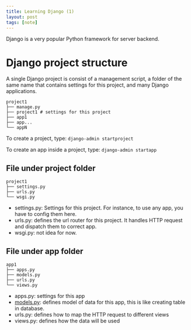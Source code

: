 ```yaml
---
title: Learning Django (1)
layout: post
tags: [note]
---
```


Django is a very popular Python framework for server backend.

# Django project structure

A single Django project is consist of a management script, a folder of the same name that contains settings for this project, and many Django applications. 

```
project1
├── manage.py
├── project1 # settings for this project
├── app1
├── app...
└── appN
```

To create a project, type:
`django-admin startproject`

To create an app inside a project, type:
`django-admin startapp`

## File under project folder

```
project1
├── settings.py
├── urls.py
└── wsgi.py
```

* settings.py: Settings for this project. For instance, to use any app, you have to config them here.
* urls.py: defines the url router for this project. It handles HTTP request and dispatch them to correct app.
* wsgi.py: not idea for now.

## File under app folder

```
app1
├── apps.py
├── models.py
├── urls.py
└── views.py
```

* apps.py: settings for this app
* [models.py](https://docs.djangoproject.com/en/2.1/topics/db/models/): defines model of data for this app, this is like creating table in database.
* urls.py: defines how to map the HTTP request to different views
* views.py: defines how the data will be used

